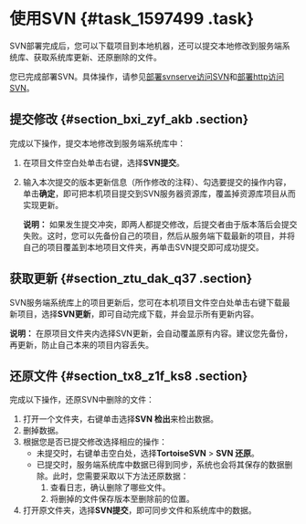 # 使用SVN {#task_1597499 .task}

SVN部署完成后，您可以下载项目到本地机器，还可以提交本地修改到服务端系统库、获取系统库更新、还原删除的文件。

您已完成部署SVN。具体操作，请参见[部署svnserve访问SVN](intl.zh-CN/建站教程/搭建和使用SVN/部署svnserve访问SVN.md#)和[部署http访问SVN](intl.zh-CN/建站教程/搭建和使用SVN/部署http访问SVN.md#)。

## 提交修改 {#section_bxi_zyf_akb .section}

完成以下操作，提交本地修改到服务端系统库中：

1.  在项目文件空白处单击右键，选择**SVN提交**。
2.  输入本次提交的版本更新信息（所作修改的注释）、勾选要提交的操作内容，单击**确定**，即可把本机项目提交到SVN服务器资源库，覆盖掉资源库项目从而实现更新。 

    **说明：** 如果发生提交冲突，即两人都提交修改，后提交者由于版本落后会提交失败。这时，您可以先备份自己的项目，然后从服务端下载最新的项目，并将自己的项目覆盖到本地项目文件夹，再单击SVN提交即可成功提交。


## 获取更新 {#section_ztu_dak_q37 .section}

SVN服务端系统库上的项目更新后，您可在本机项目文件空白处单击右键下载最新项目，选择**SVN更新**，即可自动完成下载，并会显示所有更新内容。

**说明：** 在原项目文件夹内选择SVN更新，会自动覆盖原有内容。建议您先备份，再更新，防止自己本来的项目内容丢失。

## 还原文件 {#section_tx8_z1f_ks8 .section}

完成以下操作，还原SVN中删除的文件：

1.  打开一个文件夹，右键单击选择**SVN 检出**来检出数据。
2.  删掉数据。
3.  根据您是否已提交修改选择相应的操作： 
    -   未提交时，右键单击空白处，选择**TortoiseSVN** \> **SVN 还原**。
    -   已提交时，服务端系统库中数据已得到同步，系统也会将其保存的数据删除。此时，您需要采取以下方法还原数据：
        1.  查看日志，确认删除了哪些文件。
        2.  将删掉的文件保存版本至删除前的位置。
4.  打开原文件夹，选择**SVN提交**，即可同步文件和系统库中的数据。


